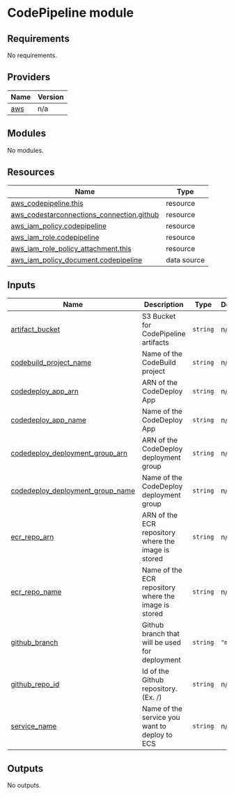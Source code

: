 # CodePipeline module

<!-- BEGIN_TF_DOCS -->
## Requirements

No requirements.

## Providers

| Name | Version |
|------|---------|
| <a name="provider_aws"></a> [aws](#provider\_aws) | n/a |

## Modules

No modules.

## Resources

| Name | Type |
|------|------|
| [aws_codepipeline.this](https://registry.terraform.io/providers/hashicorp/aws/latest/docs/resources/codepipeline) | resource |
| [aws_codestarconnections_connection.github](https://registry.terraform.io/providers/hashicorp/aws/latest/docs/resources/codestarconnections_connection) | resource |
| [aws_iam_policy.codepipeline](https://registry.terraform.io/providers/hashicorp/aws/latest/docs/resources/iam_policy) | resource |
| [aws_iam_role.codepipeline](https://registry.terraform.io/providers/hashicorp/aws/latest/docs/resources/iam_role) | resource |
| [aws_iam_role_policy_attachment.this](https://registry.terraform.io/providers/hashicorp/aws/latest/docs/resources/iam_role_policy_attachment) | resource |
| [aws_iam_policy_document.codepipeline](https://registry.terraform.io/providers/hashicorp/aws/latest/docs/data-sources/iam_policy_document) | data source |

## Inputs

| Name | Description | Type | Default | Required |
|------|-------------|------|---------|:--------:|
| <a name="input_artifact_bucket"></a> [artifact\_bucket](#input\_artifact\_bucket) | S3 Bucket for CodePipeline artifacts | `string` | n/a | yes |
| <a name="input_codebuild_project_name"></a> [codebuild\_project\_name](#input\_codebuild\_project\_name) | Name of the CodeBuild project | `string` | n/a | yes |
| <a name="input_codedeploy_app_arn"></a> [codedeploy\_app\_arn](#input\_codedeploy\_app\_arn) | ARN of the CodeDeploy App | `string` | n/a | yes |
| <a name="input_codedeploy_app_name"></a> [codedeploy\_app\_name](#input\_codedeploy\_app\_name) | Name of the CodeDeploy App | `string` | n/a | yes |
| <a name="input_codedeploy_deployment_group_arn"></a> [codedeploy\_deployment\_group\_arn](#input\_codedeploy\_deployment\_group\_arn) | ARN of the CodeDeploy deployment group | `string` | n/a | yes |
| <a name="input_codedeploy_deployment_group_name"></a> [codedeploy\_deployment\_group\_name](#input\_codedeploy\_deployment\_group\_name) | Name of the CodeDeploy deployment group | `string` | n/a | yes |
| <a name="input_ecr_repo_arn"></a> [ecr\_repo\_arn](#input\_ecr\_repo\_arn) | ARN of the ECR repository where the image is stored | `string` | n/a | yes |
| <a name="input_ecr_repo_name"></a> [ecr\_repo\_name](#input\_ecr\_repo\_name) | Name of the ECR repository where the image is stored | `string` | n/a | yes |
| <a name="input_github_branch"></a> [github\_branch](#input\_github\_branch) | Github branch that will be used for deployment | `string` | `"main"` | no |
| <a name="input_github_repo_id"></a> [github\_repo\_id](#input\_github\_repo\_id) | Id of the Github repository. (Ex. <owner>/<repository-name>) | `string` | n/a | yes |
| <a name="input_service_name"></a> [service\_name](#input\_service\_name) | Name of the service you want to deploy to ECS | `string` | n/a | yes |

## Outputs

No outputs.
<!-- END_TF_DOCS -->
